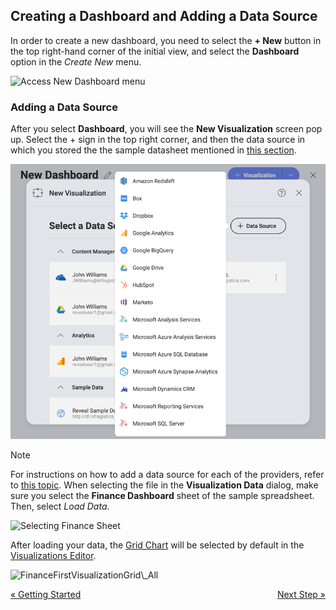 ## Creating a Dashboard and Adding a Data Source

In order to create a new dashboard, you need to select the **+ New**
button in the top right-hand corner of the initial view, and select the
**Dashboard** option in the *Create New* menu.

<img src="images/create-new-dashboard.png" alt="Access New Dashboard menu" class="responsive-img"/>

### Adding a Data Source

After you select **Dashboard**, you will see the **New Visualization**
screen pop up. Select the + sign in the top right corner, and then the
data source in which you stored the the sample datasheet mentioned in
[this section](getting-started.html#sample-datasheet).

<img src="images/creating-new-visualization.png" alt="creatingnewvisualization\_all" class="responsive-img"/>

>[!NOTE]
>For instructions on how to add a data source for each of the providers, refer to [this topic](~/en/datasources/overview.md). When selecting the file in the **Visualization Data** dialog, make sure you select the **Finance Dashboard** sheet of the sample spreadsheet. Then, select *Load Data*.

<img src="images/Selecting-Finance-Sheet.png" alt="Selecting Finance Sheet" class="responsive-img"/>

After loading your data, the [Grid Chart](~/en/data-visualizations/visualization-types/grid-chart.md) will be selected by default in the [Visualizations Editor](~/en/data-visualizations/visualization-types/visualizations-editor.md).

<img src="images/FinanceFirstVisualizationGrid_All.png" alt="FinanceFirstVisualizationGrid\_All" class="responsive-img"/>

<style>
.previous {
    text-align: left
}

.next {
    float: right
}

</style>

<a href="getting-started.md" class="previous">&laquo; Getting Started</a>
<a href="selecting-data-visualization.md" class="next">Next Step &raquo;</a>
